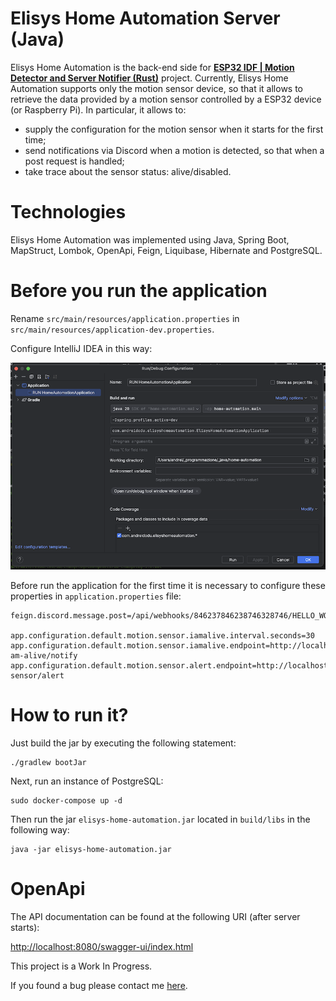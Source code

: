 # Elisys Home Automation Server (Java)

Elisys Home Automation is the back-end side
for [**ESP32 IDF | Motion Detector and Server Notifier (Rust)**](https://github.com/goto-eof/esp32-motion-detector-and-server-notifier-rust)
project. Currently, Elisys Home Automation supports only the motion sensor device, so that it allows to retrieve the
data provided by a motion sensor controlled by a ESP32 device (or Raspberry Pi). In particular, it allows to:

- supply the configuration for the motion sensor when it starts for the first time;
- send notifications via Discord when a motion is detected, so that when a post request is handled;
- take trace about the sensor status:  alive/disabled.

# Technologies

Elisys Home Automation was implemented using Java, Spring Boot, MapStruct, Lombok, OpenApi, Feign, Liquibase, Hibernate
and
PostgreSQL.

# Before you run the application

Rename `src/main/resources/application.properties` in `src/main/resources/application-dev.properties`.

Configure IntelliJ IDEA in this way:

![IDE](images/ide_config.png)

Before run the application for the first time it is necessary to configure these properties in `application.properties`
file:

```
feign.discord.message.post=/api/webhooks/846237846238746328746/HELLO_WORLD

app.configuration.default.motion.sensor.iamalive.interval.seconds=30
app.configuration.default.motion.sensor.iamalive.endpoint=http://localhost:8080/api/v1/i-am-alive/notify
app.configuration.default.motion.sensor.alert.endpoint=http://localhost:8080/api/v1/motion-sensor/alert
```

# How to run it?

Just build the jar by executing the following statement:

```
./gradlew bootJar 
```

Next, run an instance of PostgreSQL:

```
sudo docker-compose up -d
```

Then run the jar `elisys-home-automation.jar` located in `build/libs` in the following way:

```
java -jar elisys-home-automation.jar
```

# OpenApi

The API documentation can be found at the following URI (after server starts):


[http://localhost:8080/swagger-ui/index.html](http://localhost:8080/swagger-ui/index.html)


This project is a Work In Progress.

If you found a bug please contact me [here](https://andre-i.eu/#contactme).
